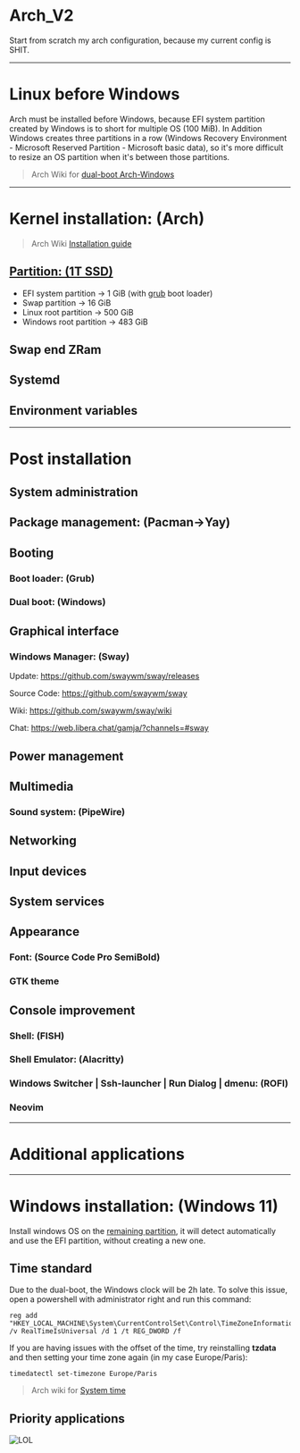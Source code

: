 # Arch_V2
Start from scratch my arch configuration, because my current config is SHIT.

---
# Linux before Windows
Arch must be installed before Windows, because EFI system partition created by Windows is to short for multiple OS (100 MiB). In Addition Windows creates three partitions in a row (Windows Recovery Environment - Microsoft Reserved Partition - Microsoft basic data), so it's more difficult to resize an OS partition when it's between those partitions.
> Arch Wiki for [dual-boot Arch-Windows](https://wiki.archlinux.org/title/Dual_boot_with_Windows)

---
# Kernel installation: (Arch)
> Arch Wiki [Installation guide](https://wiki.archlinux.org/title/Installation_guide)

## [Partition: (1T SSD)](partition)
- EFI system partition -> 1 GiB (with [grub](#Booting) boot loader)
- Swap partition -> 16 GiB
- Linux root partition -> 500 GiB
- Windows root partition -> 483 GiB

## Swap end ZRam

## Systemd

## Environment variables

---
# Post installation

## System administration

## Package management: (Pacman->Yay)

## Booting
### Boot loader: (Grub)
### Dual boot: (Windows)

## Graphical interface
### Windows Manager: (Sway)
Update: https://github.com/swaywm/sway/releases

Source Code: https://github.com/swaywm/sway

Wiki: https://github.com/swaywm/sway/wiki

Chat: https://web.libera.chat/gamja/?channels=#sway

## Power management

## Multimedia
### Sound system: (PipeWire)

## Networking

## Input devices

## System services

## Appearance

### Font: (Source Code Pro SemiBold)

### GTK theme

## Console improvement

### Shell: (FISH)

### Shell Emulator: (Alacritty)

### Windows Switcher | Ssh-launcher | Run Dialog | dmenu: (ROFI)

### Neovim

---
# Additional applications

---
# Windows installation: (Windows 11)
Install windows OS on the [remaining partition](#partition), it will detect automatically and use the EFI partition, without creating a new one.

## Time standard
Due to the dual-boot, the Windows clock will be 2h late. To solve this issue, open a powershell with administrator right and run this command:
```
reg add "HKEY_LOCAL_MACHINE\System\CurrentControlSet\Control\TimeZoneInformation" /v RealTimeIsUniversal /d 1 /t REG_DWORD /f
```
If you are having issues with the offset of the time, try reinstalling **tzdata** and then setting your time zone again (in my case Europe/Paris):
```
timedatectl set-timezone Europe/Paris
```
> Arch wiki for [System time](https://wiki.archlinux.org/title/System_time#UTC_in_Microsoft_Windows)

## Priority applications
![**LOL**](https://www.leagueoflegends.com/static/logo-1200-589b3ef693ce8a750fa4b4704f1e61f2.png)

